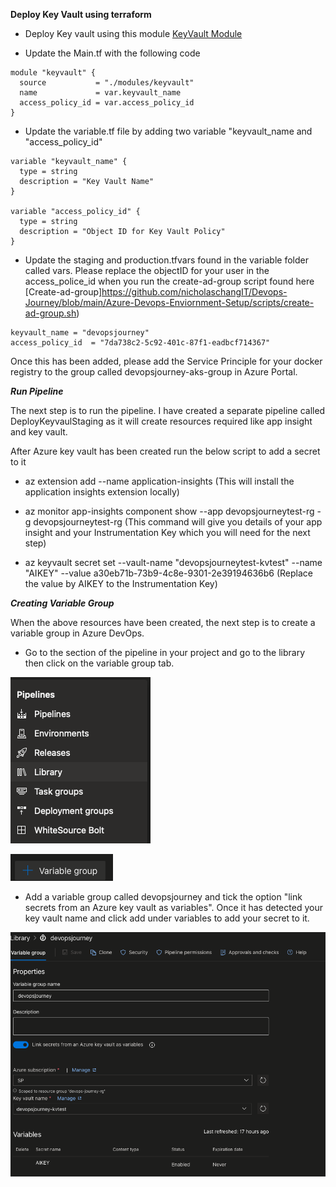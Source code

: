 **Deploy Key Vault using terraform**

- Deploy Key vault using this module [KeyVault Module](https://github.com/nicholaschangIT/Devops-Journey/tree/main/Deploy-To-AKS/terraform/modules/keyvault)

- Update the Main.tf with the following code 

```
module "keyvault" {
  source           = "./modules/keyvault"
  name             = var.keyvault_name
  access_policy_id = var.access_policy_id
}
```
- Update the variable.tf file by adding two variable "keyvault_name and "access_policy_id"

```
variable "keyvault_name" {
  type = string
  description = "Key Vault Name"
}

variable "access_policy_id" {
  type = string
  description = "Object ID for Key Vault Policy"
}

```
- Update the staging and production.tfvars found in the variable folder called vars. Please replace the objectID for your user in the access_police_id when you run the create-ad-group script found here [Create-ad-group]https://github.com/nicholaschangIT/Devops-Journey/blob/main/Azure-Devops-Enviornment-Setup/scripts/create-ad-group.sh)

```
keyvault_name = "devopsjourney"
access_policy_id  = "7da738c2-5c92-401c-87f1-eadbcf714367" 

```

Once this has been added, please add the Service Principle for your docker registry to the group called devopsjourney-aks-group in Azure Portal. 


***Run Pipeline***

The next step is to run the pipeline. I have created a separate pipeline called DeployKeyvaulStaging as it will create resources required like app insight and key vault. 

After Azure key vault has been created run the below script to add a secret to it  

- az extension add --name application-insights (This will install the application insights extension locally)

- az monitor app-insights component show --app devopsjourneytest-rg -g devopsjourneytest-rg   (This command will give you details of your app insight and your Instrumentation Key which you will need for the next step)

- az keyvault secret set --vault-name "devopsjourneytest-kvtest" --name "AIKEY" --value a30eb71b-73b9-4c8e-9301-2e39194636b6 (Replace the value by AIKEY to the Instrumentation Key)

***Creating Variable Group***

When the above resources have been created, the next step is to create a variable group in Azure DevOps. 

- Go to the section of the pipeline in your project and go to the library then click on the variable group tab. 

![](/Deploy-To-AKS/images/library.png)

![](/Deploy-To-AKS/images/variablegroup.png)


- Add a variable group called devopsjourney and tick the option "link secrets from an Azure key vault as variables". Once it has detected your key vault name and click add under variables to add your secret to it. 

![](/Deploy-To-AKS/images/addkeyvaultsecrets.png)


